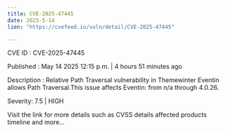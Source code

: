 ```yaml
---
title: CVE-2025-47445
date: 2025-5-14
lien: "https://cvefeed.io/vuln/detail/CVE-2025-47445"

---
```


CVE ID : CVE-2025-47445

Published :  May 14
2025
12:15 p.m. | 4 hours
51 minutes ago

Description : Relative Path Traversal vulnerability in Themewinter Eventin allows Path Traversal.This issue affects Eventin: from n/a through 4.0.26.

Severity: 7.5 | HIGH

Visit the link for more details
such as CVSS details
affected products
timeline
and more...
